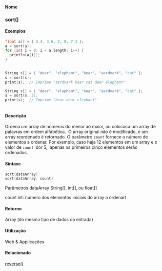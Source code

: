 
#### Nome
### sort()

#### Exemplos

```pde
float a[] = { 3.4, 3.6, 2, 0, 7.1 }; 
a = sort(a); 
for (int i = 0; i < a.length; i++) { 
  println(a[i]); 
} 
 

```



```pde
String s[] = { "deer", "elephant", "bear", "aardvark", "cat" }; 
s = sort(s); 
print(s);  // Imprime "aardvark bear cat deer elephant" 

```



```pde
String s[] = { "deer", "elephant", "bear", "aardvark", "cat" }; 
s = sort(s, 3); 
print(s);  // Imprime "bear dear elephant" 
 

```



#### Descrição
Ordena um array de números do menor ao
maior, ou colococa um array de palavras em ordem alfabética.
 O array original não é modificado, e um array
reordenado é retornado. O parâmetro `count` fornece o número de elementos a ordenar. Por exemplo, caso haja 12 elementos em um array e o valor de `count `dor 5,  apenas os primeiros cinco elementos serão ordenados.

#### Sintaxe
```pde
sort(dataArray)
sort(dataArray, count)

```
Parâmetros
dataArray
String[], int[], ou float[]


count
int: número dos elementos iniciais do array a ordenart



#### Retorno

	
Array (do mesmo tipo de dados da entrada)

#### Utilização

	
Web & Applicações

#### Relacionado
[reverse()](reverse_
)

